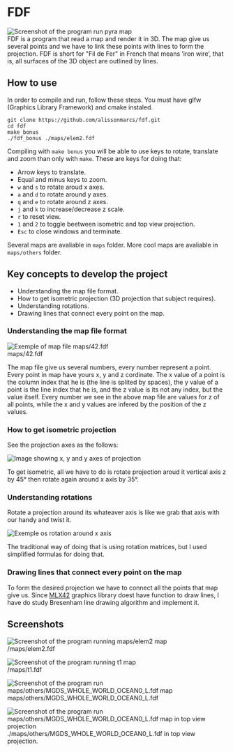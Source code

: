 # FDF
![Screenshot of the program run pyra map](screenshots/pyra_screenshot.png)  
FDF is a program that read a map and render it in 3D. The map give us several points and we have to link these points with lines to form the projection. FDF is short for "Fil de Fer" in French that means ’iron wire’, that is, all surfaces of the 3D object are outlined by lines.

## How to use
In order to compile and run, follow these steps. You must have glfw (Graphics Library Framework) and cmake instaled. 

```shell
git clone https://github.com/alissonmarcs/fdf.git
cd fdf
make bonus
./fdf_bonus ./maps/elem2.fdf
```

Compiling with `make bonus` you will be able to use keys to rotate, translate and zoom than only with `make`. These are keys for doing that:
- Arrow keys to translate.
- Equal and minus keys to zoom.
- `w` and `s` to rotate aroud x axes.
- `a` and `d` to rotate around y axes.
- `q` and `e` to rotate around z axes.
- `j` and `k` to increase/decrease z scale.
- `r` to reset view.
- `1` and `2` to toggle beetween isometric and top view projection.
- `Esc` to close windows and terminate.

Several maps are avaliable in `maps` folder. More cool maps are avaliable in `maps/others` folder.

## Key concepts to develop the project

- Understanding the map file format.
- How to get isometric projection (3D projection that subject requires).
- Understanding rotations.
- Drawing lines that connect every point on the map.

### Understanding the map file format

![Exemple of map file maps/42.fdf](screenshots/example_map.png)  
maps/42.fdf

The map file give us several numbers, every number represent a point. Every point in map have yours x, y and z cordinate. The x value of a point is the column index that he is (the line is splited by spaces), the y value of a point is the line index that he is, and the z value is its not any index, but the value itself. Every number we see in the above map file are values for z of all points, while the x and y values are infered by the position of the z values. 

### How to get isometric projection

See the projection axes as the follows:

![Image showing x, y and y axes of projection](screenshots/axes.jpg)

To get isometric, all we have to do is rotate projection aroud it vertical axis z by 45° then rotate again around x axis by 35°.

### Understanding rotations

Rotate a projection around its whateaver axis is like we grab that axis with our handy and twist it.

![Exemple os rotation around x axis](screenshots/example_rotation.gif)

The traditional way of doing that is using rotation matrices, but I used simplified formulas for doing that.

### Drawing lines that connect every point  on the map

To form the desired projection we have to connect all the points that map give us. Since [MLX42](https://github.com/codam-coding-college/MLX42) graphics library doest have function to draw lines, I have do study Bresenham line drawing algorithm and implement it.

## Screenshots

![Screenshot of the program running maps/elem2 map](screenshots/elem2_screenshot.png)  
/maps/elem2.fdf

![Screenshot of the program running t1 map](screenshots/t1_screenshot.png)  
/maps/t1.fdf

![Screenshot of the program run maps/others/MGDS_WHOLE_WORLD_OCEAN0_L.fdf map](screenshots/whole_world.png)  
maps/others/MGDS_WHOLE_WORLD_OCEAN0_L.fdf

![Screenshot of the program run maps/others/MGDS_WHOLE_WORLD_OCEAN0_L.fdf map in top view projection](screenshots/whole_world_top_view.png)  
./maps/others/MGDS_WHOLE_WORLD_OCEAN0_L.fdf in top view projection.

